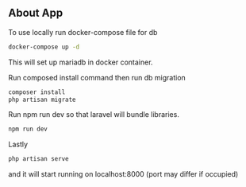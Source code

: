 ## About App

To use locally run docker-compose file for db

```bash
docker-compose up -d
```

This will set up mariadb in docker container.

Run composed install command then run db migration

```bash
composer install
php artisan migrate
```

Run npm run dev so that laravel will bundle libraries.

```bash
npm run dev
```

Lastly

```bash
php artisan serve
```

and it will start running on localhost:8000 (port may differ if occupied)
